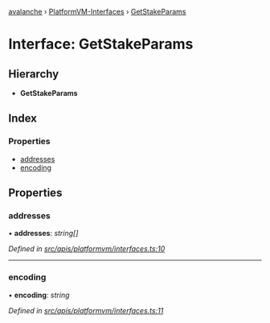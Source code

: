 [avalanche](../README.md) › [PlatformVM-Interfaces](../modules/platformvm_interfaces.md) › [GetStakeParams](platformvm_interfaces.getstakeparams.md)

# Interface: GetStakeParams

## Hierarchy

* **GetStakeParams**

## Index

### Properties

* [addresses](platformvm_interfaces.getstakeparams.md#addresses)
* [encoding](platformvm_interfaces.getstakeparams.md#encoding)

## Properties

###  addresses

• **addresses**: *string[]*

*Defined in [src/apis/platformvm/interfaces.ts:10](https://github.com/ava-labs/avalanchejs/blob/598fbcc/src/apis/platformvm/interfaces.ts#L10)*

___

###  encoding

• **encoding**: *string*

*Defined in [src/apis/platformvm/interfaces.ts:11](https://github.com/ava-labs/avalanchejs/blob/598fbcc/src/apis/platformvm/interfaces.ts#L11)*

